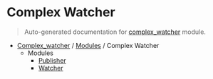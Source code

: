 # Complex Watcher

> Auto-generated documentation for [complex_watcher](../../complex_watcher/__init__.py) module.

- [Complex_watcher](../README.md#complex_watcher_poc) / [Modules](../MODULES.md#complex_watcher-modules) / Complex Watcher
    - Modules
        - [Publisher](publisher.md#publisher)
        - [Watcher](watcher.md#watcher)
